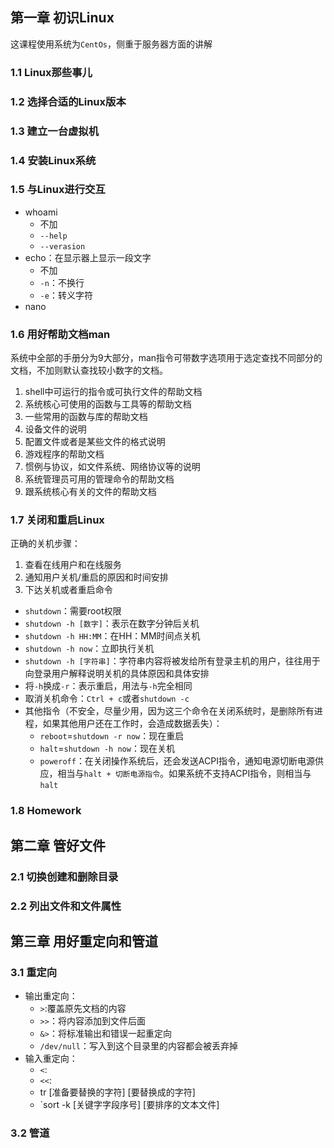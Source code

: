 ## 第一章 初识Linux
这课程使用系统为`CentOs`，侧重于服务器方面的讲解
### 1.1 Linux那些事儿
### 1.2 选择合适的Linux版本
### 1.3 建立一台虚拟机
### 1.4 安装Linux系统
### 1.5 与Linux进行交互
- whoami
    - 不加
    - `--help`
    - `--verasion`
- echo：在显示器上显示一段文字
    - 不加
    - `-n`：不换行
    - `-e`：转义字符
- nano
### 1.6 用好帮助文档man
系统中全部的手册分为9大部分，man指令可带数字选项用于选定查找不同部分的文档，不加则默认查找较小数字的文档。
1. shell中可运行的指令或可执行文件的帮助文档
2. 系统核心可使用的函数与工具等的帮助文档
3. 一些常用的函数与库的帮助文档
4. 设备文件的说明
5. 配置文件或者是某些文件的格式说明
6. 游戏程序的帮助文档
7. 惯例与协议，如文件系统、网络协议等的说明
8. 系统管理员可用的管理命令的帮助文档
9. 跟系统核心有关的文件的帮助文档
### 1.7 关闭和重启Linux
正确的关机步骤：
1. 查看在线用户和在线服务
2. 通知用户关机/重启的原因和时间安排
3. 下达关机或者重启命令
- `shutdown`：需要root权限
- `shutdown -h [数字]`：表示在数字分钟后关机
- `shutdown -h HH:MM`：在HH：MM时间点关机
- `shutdown -h now`：立即执行关机
- `shutdown -h [字符串]`：字符串内容将被发给所有登录主机的用户，往往用于向登录用户解释说明关机的具体原因和具体安排
- 将`-h`换成`-r`：表示重启，用法与`-h`完全相同
- 取消关机命令：`Ctrl + c`或者`shutdown -c`
- 其他指令（不安全，尽量少用，因为这三个命令在关闭系统时，是删除所有进程，如果其他用户还在工作时，会造成数据丢失）：
    - `reboot`=`shutdown -r now`：现在重启
    - `halt`=`shutdown -h now`：现在关机
    - `poweroff`：在关闭操作系统后，还会发送ACPI指令，通知电源切断电源供应，相当与`halt + 切断电源指令`。如果系统不支持ACPI指令，则相当与`halt`
### 1.8 Homework
## 第二章 管好文件
### 2.1 切换创建和删除目录
### 2.2 列出文件和文件属性

## 第三章 用好重定向和管道
### 3.1 重定向
- 输出重定向：
    - `>`:覆盖原先文档的内容
    - `>>`：将内容添加到文件后面
    - `&>`：将标准输出和错误一起重定向
    - `/dev/null`：写入到这个目录里的内容都会被丢弃掉
- 输入重定向：
    - `<`:
    - `<<`:
    - tr [准备要替换的字符] [要替换成的字符]
    - `sort -k [关键字字段序号] [要排序的文本文件]
### 3.2 管道
